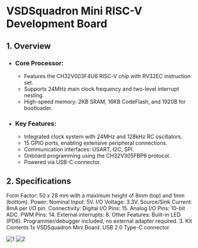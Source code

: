# VSDSquadron Mini RISC-V Development Board 
## 1. Overview
* ### Core Processor:
    * Features the CH32V003F4U6 RISC-V chip with RV32EC instruction set.
    * Supports 24MHz main clock frequency and two-level interrupt nesting.
    * High-speed memory: 2KB SRAM, 16KB CodeFlash, and 1920B for bootloader.
* ### Key Features:
    * Integrated clock system with 24MHz and 128kHz RC oscillators.
    * 15 GPIO ports, enabling extensive peripheral connections.
    * Communication interfaces: USART, I2C, SPI.
    * Onboard programming using the CH32V305FBP6 protocol.
    * Powered via USB-C connector.
## 2. Specifications
Form Factor: 50 x 28 mm with a maximum height of 8mm (top) and 1mm (bottom).
Power:
Nominal Input: 5V.
I/O Voltage: 3.3V.
Source/Sink Current: 8mA per I/O pin.
Connectivity:
Digital I/O Pins: 15.
Analog I/O Pins: 10-bit ADC.
PWM Pins: 14.
External interrupts: 8.
Other Features:
Built-in LED (PD6).
Programmer/debugger included, no external adapter required.
3. Kit Contents
1x VSDSquadron Mini Board.
USB 2.0 Type-C connector.

![1](https://github.com/user-attachments/assets/aa71af90-231e-40b4-b10f-e5a908f63cfd)
![2](https://github.com/user-attachments/assets/c79e9f4a-8b89-4c09-b715-21e88baf2356)
